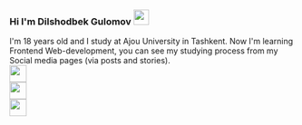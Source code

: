 ### Hi I'm Dilshodbek Gulomov <img src="https://media1.giphy.com/media/hvRJCLFzcasrRAia7z/giphy.gif" width="27px">

I'm 18 years old and I study at Ajou University in Tashkent. Now I'm learning Frontend Web-development, you can see my studying process from my Social media pages (via posts and stories). <br>
<a href="http://www.instagram.com/dilshodbek_gulomov">
  <img src="http://assets.stickpng.com/images/580b57fcd9996e24bc43c521.png" width="30px">  
</a>
<a href="http://www.instagram.com/dilshodbek_gulomov">
  <img src="http://assets.stickpng.com/images/580b57fcd9996e24bc43c521.png" width="30px">  
</a>
<a href="http://www.instagram.com/dilshodbek_gulomov">
  <img src="http://assets.stickpng.com/images/580b57fcd9996e24bc43c521.png" width="30px">  
</a>



















<!--
**Dilshodjon2004/Dilshodjon2004** is a ✨ _special_ ✨ repository because its `README.md` (this file) appears on your GitHub profile.

Here are some ideas to get you started:

- 🔭 I’m currently working on ...
- 🌱 I’m currently learning ...
- 👯 I’m looking to collaborate on ...
- 🤔 I’m looking for help with ...
- 💬 Ask me about ...
- 📫 How to reach me: ...
- 😄 Pronouns: ...
- ⚡ Fun fact: ...
-->
